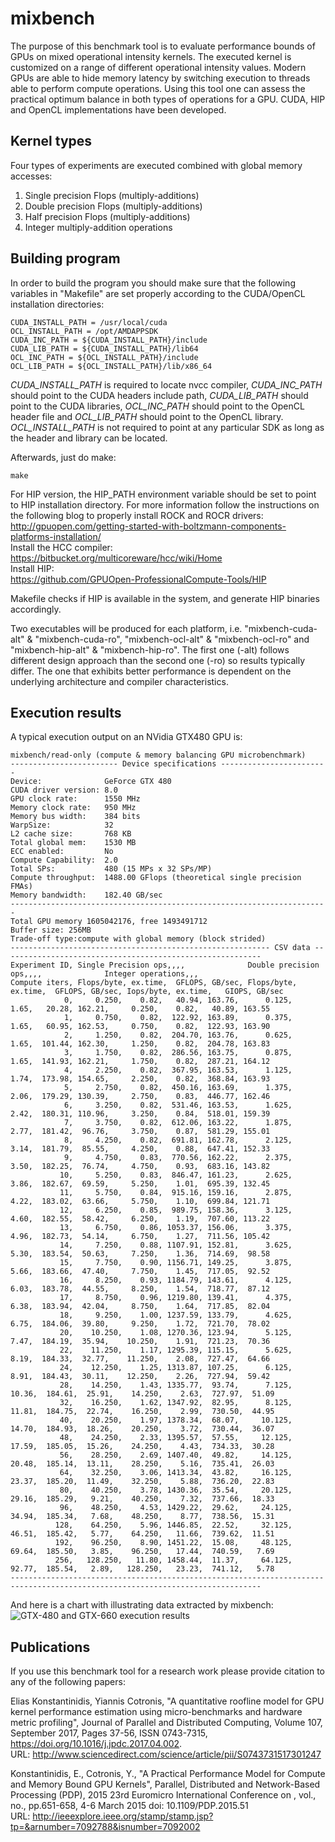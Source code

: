 # mixbench
The purpose of this benchmark tool is to evaluate performance bounds of GPUs on mixed operational intensity kernels. The executed kernel is customized on a range of different operational intensity values. Modern GPUs are able to hide memory latency by switching execution to threads able to perform compute operations. Using this tool one can assess the practical optimum balance in both types of operations for a GPU. CUDA, HIP and OpenCL implementations have been developed.

Kernel types
--------------

Four types of experiments are executed combined with global memory accesses:

1. Single precision Flops (multiply-additions)
2. Double precision Flops (multiply-additions)
3. Half precision Flops (multiply-additions)
4. Integer multiply-addition operations

Building program
--------------

In order to build the program you should make sure that the following variables in "Makefile" are set properly according to the CUDA/OpenCL installation directories:

```
CUDA_INSTALL_PATH = /usr/local/cuda
OCL_INSTALL_PATH = /opt/AMDAPPSDK
CUDA_INC_PATH = ${CUDA_INSTALL_PATH}/include
CUDA_LIB_PATH = ${CUDA_INSTALL_PATH}/lib64
OCL_INC_PATH = ${OCL_INSTALL_PATH}/include
OCL_LIB_PATH = ${OCL_INSTALL_PATH}/lib/x86_64
```

*CUDA_INSTALL_PATH* is required to locate nvcc compiler, *CUDA_INC_PATH* should point to the CUDA headers include path, *CUDA_LIB_PATH* should point to the CUDA libraries, *OCL_INC_PATH* should point to the OpenCL header file and *OCL_LIB_PATH* should point to the OpenCL library. *OCL_INSTALL_PATH* is not required to point at any particular SDK as long as the header and library can be located.

Afterwards, just do make:

```
make
```

For HIP version, the HIP_PATH environment variable should be set to point to HIP installation directory. For more information follow the instructions on the following blog to properly install ROCK and ROCR drivers:  
http://gpuopen.com/getting-started-with-boltzmann-components-platforms-installation/  
Install the HCC compiler:  
https://bitbucket.org/multicoreware/hcc/wiki/Home  
Install HIP:  
https://github.com/GPUOpen-ProfessionalCompute-Tools/HIP

Makefile checks if HIP is available in the system, and generate HIP binaries accordingly.

Two executables will be produced for each platform, i.e. "mixbench-cuda-alt" & "mixbench-cuda-ro", "mixbench-ocl-alt" & "mixbench-ocl-ro" and "mixbench-hip-alt" & "mixbench-hip-ro". The first one (-alt) follows different design approach than the second one (-ro) so results typically differ. The one that exhibits better performance is dependent on the underlying architecture and compiler characteristics.

Execution results
--------------

A typical execution output on an NVidia GTX480 GPU is:
```
mixbench/read-only (compute & memory balancing GPU microbenchmark)
------------------------ Device specifications ------------------------
Device:              GeForce GTX 480
CUDA driver version: 8.0
GPU clock rate:      1550 MHz
Memory clock rate:   950 MHz
Memory bus width:    384 bits
WarpSize:            32
L2 cache size:       768 KB
Total global mem:    1530 MB
ECC enabled:         No
Compute Capability:  2.0
Total SPs:           480 (15 MPs x 32 SPs/MP)
Compute throughput:  1488.00 GFlops (theoretical single precision FMAs)
Memory bandwidth:    182.40 GB/sec
-----------------------------------------------------------------------
Total GPU memory 1605042176, free 1493491712
Buffer size: 256MB
Trade-off type:compute with global memory (block strided)
---------------------------------------------------------- CSV data ----------------------------------------------------------
Experiment ID, Single Precision ops,,,,              Double precision ops,,,,              Integer operations,,,
Compute iters, Flops/byte, ex.time,  GFLOPS, GB/sec, Flops/byte, ex.time,  GFLOPS, GB/sec, Iops/byte, ex.time,   GIOPS, GB/sec
            0,     0.250,    0.82,   40.94, 163.76,      0.125,    1.65,   20.28, 162.21,     0.250,    0.82,   40.89, 163.55
            1,     0.750,    0.82,  122.92, 163.89,      0.375,    1.65,   60.95, 162.53,     0.750,    0.82,  122.93, 163.90
            2,     1.250,    0.82,  204.70, 163.76,      0.625,    1.65,  101.44, 162.30,     1.250,    0.82,  204.78, 163.83
            3,     1.750,    0.82,  286.56, 163.75,      0.875,    1.65,  141.93, 162.21,     1.750,    0.82,  287.21, 164.12
            4,     2.250,    0.82,  367.95, 163.53,      1.125,    1.74,  173.98, 154.65,     2.250,    0.82,  368.84, 163.93
            5,     2.750,    0.82,  450.16, 163.69,      1.375,    2.06,  179.29, 130.39,     2.750,    0.83,  446.77, 162.46
            6,     3.250,    0.82,  531.46, 163.53,      1.625,    2.42,  180.31, 110.96,     3.250,    0.84,  518.01, 159.39
            7,     3.750,    0.82,  612.06, 163.22,      1.875,    2.77,  181.42,  96.76,     3.750,    0.87,  581.29, 155.01
            8,     4.250,    0.82,  691.81, 162.78,      2.125,    3.14,  181.79,  85.55,     4.250,    0.88,  647.41, 152.33
            9,     4.750,    0.83,  770.56, 162.22,      2.375,    3.50,  182.25,  76.74,     4.750,    0.93,  683.16, 143.82
           10,     5.250,    0.83,  846.47, 161.23,      2.625,    3.86,  182.67,  69.59,     5.250,    1.01,  695.39, 132.45
           11,     5.750,    0.84,  915.16, 159.16,      2.875,    4.22,  183.02,  63.66,     5.750,    1.10,  699.84, 121.71
           12,     6.250,    0.85,  989.75, 158.36,      3.125,    4.60,  182.55,  58.42,     6.250,    1.19,  707.60, 113.22
           13,     6.750,    0.86, 1053.37, 156.06,      3.375,    4.96,  182.73,  54.14,     6.750,    1.27,  711.56, 105.42
           14,     7.250,    0.88, 1107.91, 152.81,      3.625,    5.30,  183.54,  50.63,     7.250,    1.36,  714.69,  98.58
           15,     7.750,    0.90, 1156.71, 149.25,      3.875,    5.66,  183.66,  47.40,     7.750,    1.45,  717.05,  92.52
           16,     8.250,    0.93, 1184.79, 143.61,      4.125,    6.03,  183.78,  44.55,     8.250,    1.54,  718.77,  87.12
           17,     8.750,    0.96, 1219.80, 139.41,      4.375,    6.38,  183.94,  42.04,     8.750,    1.64,  717.85,  82.04
           18,     9.250,    1.00, 1237.59, 133.79,      4.625,    6.75,  184.06,  39.80,     9.250,    1.72,  721.70,  78.02
           20,    10.250,    1.08, 1270.36, 123.94,      5.125,    7.47,  184.19,  35.94,    10.250,    1.91,  721.23,  70.36
           22,    11.250,    1.17, 1295.39, 115.15,      5.625,    8.19,  184.33,  32.77,    11.250,    2.08,  727.47,  64.66
           24,    12.250,    1.25, 1313.87, 107.25,      6.125,    8.91,  184.43,  30.11,    12.250,    2.26,  727.94,  59.42
           28,    14.250,    1.43, 1335.77,  93.74,      7.125,   10.36,  184.61,  25.91,    14.250,    2.63,  727.97,  51.09
           32,    16.250,    1.62, 1347.92,  82.95,      8.125,   11.81,  184.75,  22.74,    16.250,    2.99,  730.50,  44.95
           40,    20.250,    1.97, 1378.34,  68.07,     10.125,   14.70,  184.93,  18.26,    20.250,    3.72,  730.44,  36.07
           48,    24.250,    2.33, 1395.57,  57.55,     12.125,   17.59,  185.05,  15.26,    24.250,    4.43,  734.33,  30.28
           56,    28.250,    2.69, 1407.40,  49.82,     14.125,   20.48,  185.14,  13.11,    28.250,    5.16,  735.41,  26.03
           64,    32.250,    3.06, 1413.34,  43.82,     16.125,   23.37,  185.20,  11.49,    32.250,    5.88,  736.20,  22.83
           80,    40.250,    3.78, 1430.36,  35.54,     20.125,   29.16,  185.29,   9.21,    40.250,    7.32,  737.66,  18.33
           96,    48.250,    4.53, 1429.22,  29.62,     24.125,   34.94,  185.34,   7.68,    48.250,    8.77,  738.56,  15.31
          128,    64.250,    5.96, 1446.85,  22.52,     32.125,   46.51,  185.42,   5.77,    64.250,   11.66,  739.62,  11.51
          192,    96.250,    8.90, 1451.22,  15.08,     48.125,   69.64,  185.50,   3.85,    96.250,   17.44,  740.59,   7.69
          256,   128.250,   11.80, 1458.44,  11.37,     64.125,   92.77,  185.54,   2.89,   128.250,   23.23,  741.12,   5.78
------------------------------------------------------------------------------------------------------------------------------
```

And here is a chart with illustrating data extracted by mixbench:
![GTX-480 and GTX-660 execution results](http://users.uoa.gr/~ekondis/shared/mixbench-thumb.png "mixbench execution results on GTX-480 and GTX-660 (CUDA/ro implementation)")

Publications
--------------

If you use this benchmark tool for a research work please provide citation to any of the following papers:

Elias Konstantinidis, Yiannis Cotronis,
"A quantitative roofline model for GPU kernel performance estimation using micro-benchmarks and hardware metric profiling",
Journal of Parallel and Distributed Computing, Volume 107, September 2017, Pages 37-56, ISSN 0743-7315,
https://doi.org/10.1016/j.jpdc.2017.04.002.  
URL: http://www.sciencedirect.com/science/article/pii/S0743731517301247

Konstantinidis, E., Cotronis, Y.,
"A Practical Performance Model for Compute and Memory Bound GPU Kernels",
Parallel, Distributed and Network-Based Processing (PDP), 2015 23rd Euromicro International Conference on , vol., no., pp.651-658, 4-6 March 2015
doi: 10.1109/PDP.2015.51  
URL: http://ieeexplore.ieee.org/stamp/stamp.jsp?tp=&arnumber=7092788&isnumber=7092002
